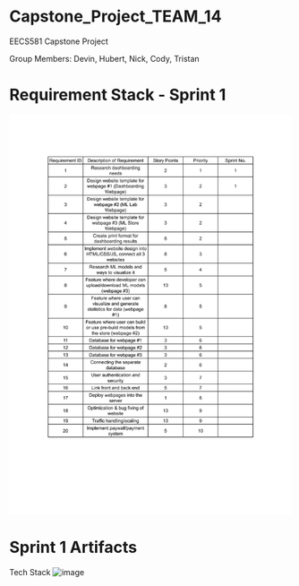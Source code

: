 # Capstone_Project_TEAM_14
EECS581 Capstone Project

Group Members: Devin, Hubert, Nick, Cody, Tristan


# Requirement Stack - Sprint 1 

![Initial_Requirements_Stack_1-1](https://github.com/DevinRS/Capstone_Project/blob/main/Documents/png/Sprint1_Requirement_Stack.png)

# Sprint 1 Artifacts 

Tech Stack
![image](https://github.com/DevinRS/Capstone_Project/assets/103350414/1613a28c-395b-476b-8a3e-e88007b30500)

